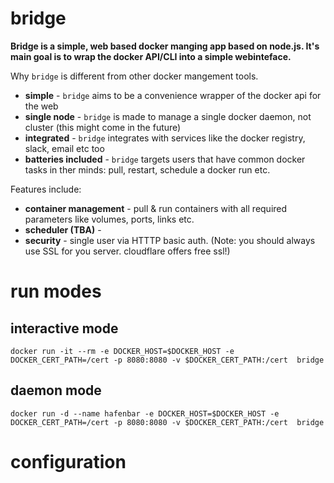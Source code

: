 # bridge

**Bridge is a simple, web based docker manging app based on node.js. It's main goal is to wrap the docker API/CLI into a simple webinteface.** 

Why `bridge` is different from other docker mangement tools.

* **simple** - `bridge` aims to be a convenience wrapper of the docker api for the web
* **single node** - `bridge` is made to manage a single docker daemon, not cluster (this might come in the future)
* **integrated** - `bridge` integrates with services like the docker registry, slack, email etc too 
* **batteries included** - `bridge` targets users that have common docker tasks in ther minds: pull, restart, schedule a docker run etc.

Features include:

* **container management** - pull & run containers with all required parameters like volumes, ports, links etc.
* **scheduler (TBA)** - 
* **security** - single user via HTTTP basic auth. (Note: you should always use SSL for you server. cloudflare offers free ssl!)

# run modes

## interactive mode

```
docker run -it --rm -e DOCKER_HOST=$DOCKER_HOST -e DOCKER_CERT_PATH=/cert -p 8080:8080 -v $DOCKER_CERT_PATH:/cert  bridge
```

## daemon mode

```
docker run -d --name hafenbar -e DOCKER_HOST=$DOCKER_HOST -e DOCKER_CERT_PATH=/cert -p 8080:8080 -v $DOCKER_CERT_PATH:/cert  bridge
```

# configuration

